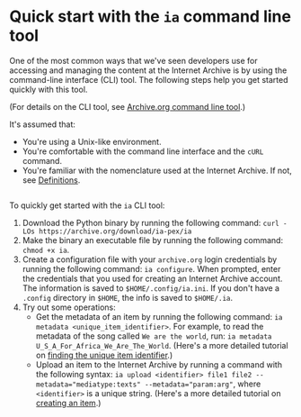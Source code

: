 # Quick start with the `ia` command line tool

One of the most common ways that we've seen developers use for accessing and managing the content at the Internet Archive is by using the command-line interface (CLI) tool. The following steps help you get started quickly with this tool.

(For details on the CLI tool, see [Archive.org command line tool](internetarchive/cli).)

It's assumed that:

-  You're using a Unix-like environment.
-  You're comfortable with the command line interface and the `cURL` command.
-  You're familiar with the nomenclature used at the Internet Archive. If not, see [Definitions](index.html#definitions).

``` important:: If you don’t have an Internet Archive account yet, go to https://archive.org/account/login and sign up. You'll need these credentials for the quick start steps.
```

To quickly get started with the `ia` CLI tool:

1.  Download the Python binary by running the following command: `curl -LOs https://archive.org/download/ia-pex/ia`
1.  Make the binary an executable file by running the following command: `chmod +x ia`.
1.  Create a configuration file with your `archive.org` login credentials by running the following command: `ia configure`. When prompted, enter the credentials that you used for creating an Internet Archive account.
    The information is saved to `$HOME/.config/ia.ini`. If you don't have a `.config` directory in `$HOME`, the info is saved to `$HOME/.ia`.
1.  Try out some operations:
    -  Get the metadata of an item by running the following command: `ia metadata <unique_item_identifier>`.
        For example, to read the metadata of the song called `We are the world`, run: `ia metadata U_S_A_For_Africa_We_Are_The_World`. (Here's a more detailed tutorial on [finding the unique item identifier](tutorial-find-identifier-item).)
    -  Upload an item to the Internet Archive by running a command with the following syntax: `ia upload <identifier> file1 file2 --metadata="mediatype:texts" --metadata="param:arg"`,
        where `<identifier>` is a unique string. (Here's a more detailed tutorial on [creating an item](tutorial-create-item).)